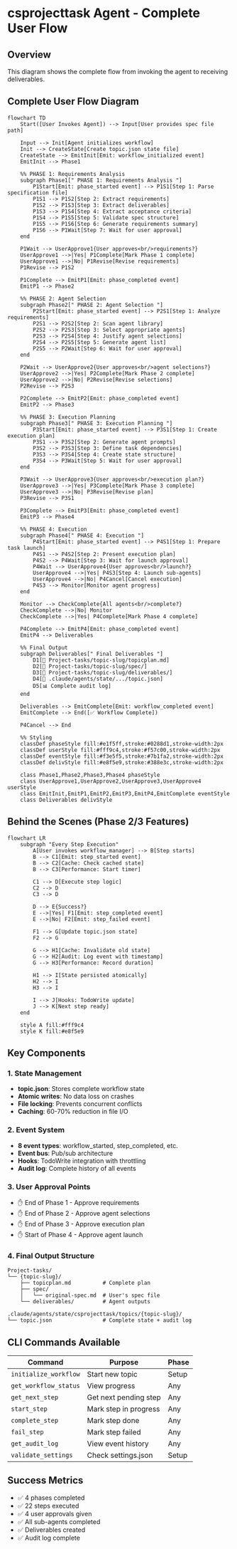 # csprojecttask Agent - Complete User Flow

## Overview
This diagram shows the complete flow from invoking the agent to receiving deliverables.

## Complete User Flow Diagram

```mermaid
flowchart TD
    Start([User Invokes Agent]) --> Input[User provides spec file path]

    Input --> Init[Agent initializes workflow]
    Init --> CreateState[Create topic.json state file]
    CreateState --> EmitInit[Emit: workflow_initialized event]
    EmitInit --> Phase1

    %% PHASE 1: Requirements Analysis
    subgraph Phase1[" PHASE 1: Requirements Analysis "]
        P1Start[Emit: phase_started event] --> P1S1[Step 1: Parse specification file]
        P1S1 --> P1S2[Step 2: Extract requirements]
        P1S2 --> P1S3[Step 3: Extract deliverables]
        P1S3 --> P1S4[Step 4: Extract acceptance criteria]
        P1S4 --> P1S5[Step 5: Validate spec structure]
        P1S5 --> P1S6[Step 6: Generate requirements summary]
        P1S6 --> P1Wait[Step 7: Wait for user approval]
    end

    P1Wait --> UserApprove1{User approves<br/>requirements?}
    UserApprove1 -->|Yes| P1Complete[Mark Phase 1 complete]
    UserApprove1 -->|No| P1Revise[Revise requirements]
    P1Revise --> P1S2

    P1Complete --> EmitP1[Emit: phase_completed event]
    EmitP1 --> Phase2

    %% PHASE 2: Agent Selection
    subgraph Phase2[" PHASE 2: Agent Selection "]
        P2Start[Emit: phase_started event] --> P2S1[Step 1: Analyze requirements]
        P2S1 --> P2S2[Step 2: Scan agent library]
        P2S2 --> P2S3[Step 3: Select appropriate agents]
        P2S3 --> P2S4[Step 4: Justify agent selections]
        P2S4 --> P2S5[Step 5: Generate agent list]
        P2S5 --> P2Wait[Step 6: Wait for user approval]
    end

    P2Wait --> UserApprove2{User approves<br/>agent selections?}
    UserApprove2 -->|Yes| P2Complete[Mark Phase 2 complete]
    UserApprove2 -->|No| P2Revise[Revise selections]
    P2Revise --> P2S3

    P2Complete --> EmitP2[Emit: phase_completed event]
    EmitP2 --> Phase3

    %% PHASE 3: Execution Planning
    subgraph Phase3[" PHASE 3: Execution Planning "]
        P3Start[Emit: phase_started event] --> P3S1[Step 1: Create execution plan]
        P3S1 --> P3S2[Step 2: Generate agent prompts]
        P3S2 --> P3S3[Step 3: Define task dependencies]
        P3S3 --> P3S4[Step 4: Create state structure]
        P3S4 --> P3Wait[Step 5: Wait for user approval]
    end

    P3Wait --> UserApprove3{User approves<br/>execution plan?}
    UserApprove3 -->|Yes| P3Complete[Mark Phase 3 complete]
    UserApprove3 -->|No| P3Revise[Revise plan]
    P3Revise --> P3S1

    P3Complete --> EmitP3[Emit: phase_completed event]
    EmitP3 --> Phase4

    %% PHASE 4: Execution
    subgraph Phase4[" PHASE 4: Execution "]
        P4Start[Emit: phase_started event] --> P4S1[Step 1: Prepare task launch]
        P4S1 --> P4S2[Step 2: Present execution plan]
        P4S2 --> P4Wait[Step 3: Wait for launch approval]
        P4Wait --> UserApprove4{User approves<br/>launch?}
        UserApprove4 -->|Yes| P4S3[Step 4: Launch sub-agents]
        UserApprove4 -->|No| P4Cancel[Cancel execution]
        P4S3 --> Monitor[Monitor agent progress]
    end

    Monitor --> CheckComplete{All agents<br/>complete?}
    CheckComplete -->|No| Monitor
    CheckComplete -->|Yes| P4Complete[Mark Phase 4 complete]

    P4Complete --> EmitP4[Emit: phase_completed event]
    EmitP4 --> Deliverables

    %% Final Output
    subgraph Deliverables[" Final Deliverables "]
        D1[📁 Project-tasks/topic-slug/topicplan.md]
        D2[📁 Project-tasks/topic-slug/spec/]
        D3[📁 Project-tasks/topic-slug/deliverables/]
        D4[📄 .claude/agents/state/.../topic.json]
        D5[📊 Complete audit log]
    end

    Deliverables --> EmitComplete[Emit: workflow_completed event]
    EmitComplete --> End([✅ Workflow Complete])

    P4Cancel --> End

    %% Styling
    classDef phaseStyle fill:#e1f5ff,stroke:#0288d1,stroke-width:2px
    classDef userStyle fill:#fff9c4,stroke:#f57c00,stroke-width:2px
    classDef eventStyle fill:#f3e5f5,stroke:#7b1fa2,stroke-width:2px
    classDef delivStyle fill:#e8f5e9,stroke:#388e3c,stroke-width:2px

    class Phase1,Phase2,Phase3,Phase4 phaseStyle
    class UserApprove1,UserApprove2,UserApprove3,UserApprove4 userStyle
    class EmitInit,EmitP1,EmitP2,EmitP3,EmitP4,EmitComplete eventStyle
    class Deliverables delivStyle
```

## Behind the Scenes (Phase 2/3 Features)

```mermaid
flowchart LR
    subgraph "Every Step Execution"
        A[User invokes workflow_manager] --> B[Step starts]
        B --> C1[Emit: step_started event]
        B --> C2[Cache: Check cached state]
        B --> C3[Performance: Start timer]

        C1 --> D[Execute step logic]
        C2 --> D
        C3 --> D

        D --> E{Success?}
        E -->|Yes| F1[Emit: step_completed event]
        E -->|No| F2[Emit: step_failed event]

        F1 --> G[Update topic.json state]
        F2 --> G

        G --> H1[Cache: Invalidate old state]
        G --> H2[Audit: Log event with timestamp]
        G --> H3[Performance: Record duration]

        H1 --> I[State persisted atomically]
        H2 --> I
        H3 --> I

        I --> J[Hooks: TodoWrite update]
        J --> K[Next step ready]
    end

    style A fill:#fff9c4
    style K fill:#e8f5e9
```

## Key Components

### 1. State Management
- **topic.json**: Stores complete workflow state
- **Atomic writes**: No data loss on crashes
- **File locking**: Prevents concurrent conflicts
- **Caching**: 60-70% reduction in file I/O

### 2. Event System
- **8 event types**: workflow_started, step_completed, etc.
- **Event bus**: Pub/sub architecture
- **Hooks**: TodoWrite integration with throttling
- **Audit log**: Complete history of all events

### 3. User Approval Points
- ✋ End of Phase 1 - Approve requirements
- ✋ End of Phase 2 - Approve agent selections
- ✋ End of Phase 3 - Approve execution plan
- ✋ Start of Phase 4 - Approve agent launch

### 4. Final Output Structure
```
Project-tasks/
└── {topic-slug}/
    ├── topicplan.md          # Complete plan
    ├── spec/
    │   └── original-spec.md  # User's spec file
    └── deliverables/         # Agent outputs

.claude/agents/state/csprojecttask/topics/{topic-slug}/
└── topic.json                # Complete state + audit log
```

## CLI Commands Available

| Command | Purpose | Phase |
|---------|---------|-------|
| `initialize_workflow` | Start new topic | Setup |
| `get_workflow_status` | View progress | Any |
| `get_next_step` | Get next pending step | Any |
| `start_step` | Mark step in progress | Any |
| `complete_step` | Mark step done | Any |
| `fail_step` | Mark step failed | Any |
| `get_audit_log` | View event history | Any |
| `validate_settings` | Check settings.json | Setup |

## Success Metrics

- ✅ 4 phases completed
- ✅ 22 steps executed
- ✅ 4 user approvals given
- ✅ All sub-agents completed
- ✅ Deliverables created
- ✅ Audit log complete

